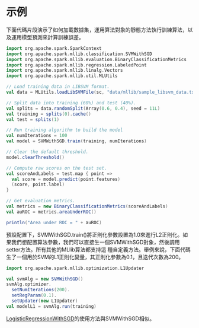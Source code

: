 # 示例
下面代碼片段演示了如何加載數據集，運用算法對象的靜態方法執行訓練算法，以及運用模型預測來計算訓練誤差。
```scala
import org.apache.spark.SparkContext
import org.apache.spark.mllib.classification.SVMWithSGD
import org.apache.spark.mllib.evaluation.BinaryClassificationMetrics
import org.apache.spark.mllib.regression.LabeledPoint
import org.apache.spark.mllib.linalg.Vectors
import org.apache.spark.mllib.util.MLUtils

// Load training data in LIBSVM format.
val data = MLUtils.loadLibSVMFile(sc, "data/mllib/sample_libsvm_data.txt")

// Split data into training (60%) and test (40%).
val splits = data.randomSplit(Array(0.6, 0.4), seed = 11L)
val training = splits(0).cache()
val test = splits(1)

// Run training algorithm to build the model
val numIterations = 100
val model = SVMWithSGD.train(training, numIterations)

// Clear the default threshold.
model.clearThreshold()

// Compute raw scores on the test set.
val scoreAndLabels = test.map { point =>
  val score = model.predict(point.features)
  (score, point.label)
}

// Get evaluation metrics.
val metrics = new BinaryClassificationMetrics(scoreAndLabels)
val auROC = metrics.areaUnderROC()

println("Area under ROC = " + auROC)
```
預設配置下，SVMWithSGD.train()將正則化參數設置為1.0來進行L2正則化。如果我們想配置算法參數，我們可以直接生一個SVMWithSGD對象，然後調用setter方法。所有其他的MLlib算法都支持這 種自定義方法。舉例來說，下面代碼生了一個用於SVM的L1正則化變量，其正則化參數為0.1，且迭代次數為200。
```scala
import org.apache.spark.mllib.optimization.L1Updater

val svmAlg = new SVMWithSGD()
svmAlg.optimizer.
  setNumIterations(200).
  setRegParam(0.1).
  setUpdater(new L1Updater)
val modelL1 = svmAlg.run(training)
```
[LogisticRegressionWithSGD](https://spark.apache.org/docs/latest/api/scala/index.html#package)的使用方法與SVMWithSGD相似。
